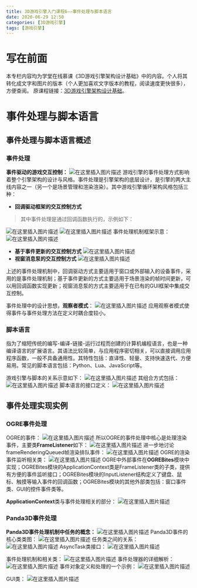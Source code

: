 ```yaml
---
title: 3D游戏引擎入门课程6——事件处理与脚本语言
date: 2020-06-29 12:50
categories: [3D游戏引擎]
tags: [游戏引擎]
---
```


# 写在前面

本专栏内容均为学堂在线慕课《3D游戏引擎架构设计基础》中的内容。个人将其转化成文字和图片的版本（个人更加喜欢文字版本的教程，阅读速度更快很多），方便查阅。
原课程链接：[3D游戏引擎架构设计基础](https://next.xuetangx.com/course/SCUT00001001532/1515566?fromArray=learn_title)。

# 事件处理与脚本语言

## 事件处理与脚本语言概述

### 事件处理

 **事件驱动的游戏交互控制：**
![在这里插入图片描述](https://picbed.olimi.icu//img/202303291917085.png)
游戏引擎的事件处理方式影响着整个引擎架构的设计与风格。事件处理是引擎架构的底层设计，是引擎的两大主线内容之一（另一个是场景管理和渲染渲染）。其中游戏引擎循环架构风格包括三种：

- **回调驱动框架的交互控制方式**

> 其中事件处理是通过回调函数执行的，示例如下：
>
![在这里插入图片描述](https://picbed.olimi.icu//img/202303291917087.png)
![在这里插入图片描述](https://picbed.olimi.icu//img/202303291917088.png)
事件处理机制框架示意：
![在这里插入图片描述](https://picbed.olimi.icu//img/202303291917089.png)

- **基于事件更新的交互控制方式**
![在这里插入图片描述](https://picbed.olimi.icu//img/202303291917090.png)
- **视窗消息泵的交互控制方式**
![在这里插入图片描述](https://picbed.olimi.icu//img/202303291917091.png)

上述的事件处理机制中，回调驱动方式主要适用于窗口或外部输入的设备事件，采用的是事件处理机制；基于事件更新的方式主要适用于场景渲染的帧时间更新，可以用回调函数实现更新；视窗消息泵的方式主要适用于在已有的GUI框架中集成交互控制。

事件处理中的设计思想，**观察者模式**：
![在这里插入图片描述](https://picbed.olimi.icu//img/202303291917092.png)
应用观察者模式使得事件与事件处理方法在定义时耦合度较小。

### 脚本语言

指为了缩短传统的编写-编译-链接-运行过程而创建的计算机编程语言，也是一种编译语言的扩展语言。其语法比较简单，与应用程序密切相关，可以直接调用应用程序函数，一般不具备通用性。其特性包括：直译性、轻量、支持快速迭代、方便易用。常见的脚本语言包括：Python、Lua、JavaScript等。

游戏引擎与脚本的关系示意如下：
![在这里插入图片描述](https://picbed.olimi.icu//img/202303291917093.png)
其组合方式包括：
![在这里插入图片描述](https://picbed.olimi.icu//img/202303291917094.png)
脚本语言的接口定义：
![在这里插入图片描述](https://picbed.olimi.icu//img/202303291917095.png)

## 事件处理实现实例

### OGRE事件处理

OGRE的事件：
![在这里插入图片描述](https://picbed.olimi.icu//img/202303291917096.png)
所以OGRE的事件处理中核心是处理渲染事件，主要类**FrameListener**如下：
![在这里插入图片描述](https://picbed.olimi.icu//img/202303291917097.png)
进一步地讨论frameRenderingQueued帧渲染排队事件：
![在这里插入图片描述](https://picbed.olimi.icu//img/202303291917098.png)
OGRE的渲染事件监听相关类：
![在这里插入图片描述](https://picbed.olimi.icu//img/202303291917099.png)
OGRE中外部事件在**OGREBites**模块中实现；OGREBites模块的ApplicationContext类是FrameListener类的子类，提供有方便的事件监听接口；OGREBites模块的InputListener结构定义了键盘、鼠标、触摸等输入事件的回调函数；OGREBites模块的其他外部类包括：窗口事件类、GUI的控件事件类等。

**ApplicationContext**类与事件处理相关的部分：
![在这里插入图片描述](https://picbed.olimi.icu//img/202303291917100.png)

### Panda3D事件处理

 **Panda3D事件处理机制中任务的概念：**
![在这里插入图片描述](https://picbed.olimi.icu//img/202303291917101.png)
Panda3D事件的核心类类图：
![在这里插入图片描述](https://picbed.olimi.icu//img/202303291917102.png)
任务类之间的关系：
![在这里插入图片描述](https://picbed.olimi.icu//img/202303291917103.png)
AsyncTask类接口：
![在这里插入图片描述](https://picbed.olimi.icu//img/202303291917104.png)

事件处理机制和相关类：
![在这里插入图片描述](https://picbed.olimi.icu//img/202303291917105.png)
事件处理器的详细解析：
![在这里插入图片描述](https://picbed.olimi.icu//img/202303291917106.png)
事件对象定义和处理的一个示例：
![在这里插入图片描述](https://picbed.olimi.icu//img/202303291917107.png)

GUI类：
![在这里插入图片描述](https://picbed.olimi.icu//img/202303291917108.png)
